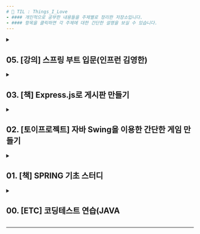 ```yaml
---
# 📌 TIL : Things_I_Love
- #### 개인적으로 공부한 내용들을 주제별로 정리한 저장소입니다.
- #### 항목을 클릭하면 각 주제에 대한 간단한 설명을 보실 수 있습니다.
---
```

<details>
<summary>
<h2> 05. [강의] 스프링 부트 입문(인프런 김영한)
</summary>

#### 📁 05_hello-spring
<p align="center">
  <img src="https://user-images.githubusercontent.com/118149752/222958265-4107922a-744b-479a-829a-da0423e36d87.png">
</p>

- 스프링부트 입문 강의
 <br><br><br><br><br>
</details>

<!--ㅇㅇㅇㅇㅇㅇㅇㅇㅇㅇㅇㅇㅇㅇㅇㅇㅇㅇㅇㅇㅇㅇㅇㅇㅇㅇㅇㅇ -->

<details>
<summary>
<h2> 03. [책] Express.js로 게시판 만들기
</summary>

#### 📁 03_Board_by_Express
<p align="center">
  <img src="https://user-images.githubusercontent.com/118149752/222939294-5d60391a-3cdf-4f87-90d7-fe9e7d07bd96.png">
</p>

- Express.js를 이용한 기초적인 게시판 구현에 대해 다룬 책입니다.  
- Express.js에서 MVC패턴을 어떤 구조로 설계하는지에 대해 참고할 수 있었고,  
 구체적인 CRUD기능은 책에서 제시한 코드를 따르기보다 직접 고민하여 구현해보는 것을 목표로 하였습니다.
 <br><br><br><br><br>
</details>

<!--ㅇㅇㅇㅇㅇㅇㅇㅇㅇㅇㅇㅇㅇㅇㅇㅇㅇㅇㅇㅇㅇㅇㅇㅇㅇㅇㅇㅇ -->

<details>
<summary>
<h2> 02. [토이프로젝트] 자바 Swing을 이용한 간단한 게임 만들기
</summary>

#### 📁 02_[ToyProject]_CARDGAME 
### 
![cardSample](https://user-images.githubusercontent.com/118149752/230928788-0a85e341-d10e-4549-b8c8-2c5f00a1e783.gif)
- 설 연휴기간 동안 자바의 Swing API를 활용하여 재미삼아 만들어본 카드 뒤집기 게임입니다.  
- 각자 다른 속성을 가진 48장의 화투패를 분류하는 규칙을 만드는 것이 주안점이었으며,
비록 초보적인 코드지만 프로그래밍언어에 대해 가지고있던 막연한 흥미를 구체적인 결과물로 다듬어 봤다는 부분에 의미가 있었다고 생각합니다. 
<br><br><br><br><br>
</details>

<!--ㅇㅇㅇㅇㅇㅇㅇㅇㅇㅇㅇㅇㅇㅇㅇㅇㅇㅇㅇㅇㅇㅇㅇㅇㅇㅇㅇㅇ -->

<details>
<summary>
<h2> 01. [책] SPRING 기초 스터디
</summary>

#### 📁 01_SPRING QUICK START
스터디 교재였으나 보류중...
<br><br><br><br><br>  
</details>

<!--ㅇㅇㅇㅇㅇㅇㅇㅇㅇㅇㅇㅇㅇㅇㅇㅇㅇㅇㅇㅇㅇㅇㅇㅇㅇㅇㅇㅇ -->


<details>
<summary>
<h2> 00. [ETC] 코딩테스트 연습(JAVA
</summary>

#### 📁 03_Board_by_Express 
백준코딩 사이트에서 푼 문제들을 분류하여 저장했습니다.
<br><br><br><br><br>  
</details>


---
<!-- 양식
<details>
<summary>
<h2> 00. 코딩테스트 연습(JAVA)
</summary>

#### 📁 03_Board_by_Express 
- 내용내용내용내용내용내용내용내용내용내용내용내용
<br><br><br><br><br>  
</details>
　   
-->
